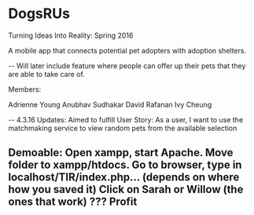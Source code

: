 # DogsRUs
Turning Ideas Into Reality: Spring 2016

A mobile app that connects potential pet adopters with adoption shelters.

-- Will later include feature where people can offer up their pets that they are able to take care of.

Members:

Adrienne Young
Anubhav Sudhakar
David Rafanan
Ivy Cheung

--
4.3.16 Updates:
Aimed to fulfill User Story: As a user, I want to use the matchmaking service to view random pets from the available selection

Demoable: 
Open xampp, start Apache.
Move folder to xampp/htdocs.
Go to browser, type in localhost/TIR/index.php... (depends on where how you saved it)
Click on Sarah or Willow (the ones that work)
???
Profit
--
